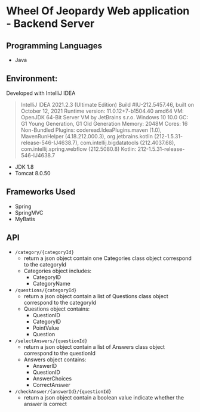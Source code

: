 # Wheel Of Jeopardy Web application - Backend Server

## Programming Languages
- Java

## Environment:
Developed with IntelliJ IDEA
> IntelliJ IDEA 2021.2.3 (Ultimate Edition)
> Build #IU-212.5457.46, built on October 12, 2021
> Runtime version: 11.0.12+7-b1504.40 amd64
> VM: OpenJDK 64-Bit Server VM by JetBrains s.r.o.
> Windows 10 10.0
> GC: G1 Young Generation, G1 Old Generation
> Memory: 2048M
> Cores: 16
> Non-Bundled Plugins: coderead.IdeaPlugins.maven (1.0), MavenRunHelper (4.18.212.000.3), org.jetbrains.kotlin (212-1.5.31-release-546-IJ4638.7), com.intellij.bigdatatools (212.4037.68), com.intellij.spring.webflow (212.5080.8)
> Kotlin: 212-1.5.31-release-546-IJ4638.7

- JDK 1.8
- Tomcat 8.0.50

## Frameworks Used
- Spring
- SpringMVC
- MyBatis

## API

- `/category/{categoryId}`
  - return a json object contain one Categories class object correspond to the categoryId 
  - Categories object includes:
    - CategoryID 
    - CategoryName
- `/questions/{categoryId}`
  - return a json object contain a list of Questions class object correspond to the categoryId
  - Questions object contains:
    - QuestionID
    - CategoryID
    - PointValue
    - Question
- `/selectAnswers/{questionId}`
  - return a json object contain a list of Answers class object correspond to the questionId
  - Answers object contains: 
    - AnswerID
    - QuestionID
    - AnswerChoices
    - CorrectAnswer
- `/checkAnswer/{answerId}/{questionId}`
  - return a json object contain a boolean value indicate whether the answer is correct

